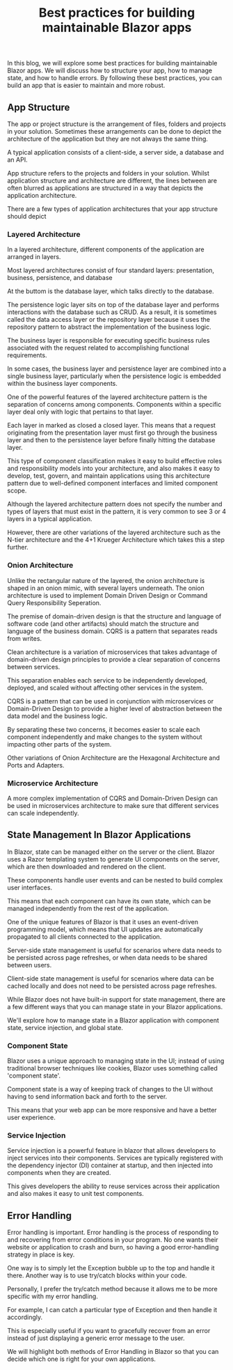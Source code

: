 ﻿---
title: Best practices for building maintainable Blazor apps
description: Best practices for building and maintaining Blazor applications
permalink: /blog/blazor-best-practises-part-one
canonical: /blog/blazor-best-practises-part-one
image-url: /img/blog/2022-09-22/img.png
image-text: image text
author-name: James Amattey
author-image: james
posted-on: September 22nd, 2022
read-time: 6 min
---

In this blog, we will explore some best practices for building maintainable Blazor apps. We will discuss how to structure your app, how to manage state, and how to handle errors.
By following these best practices, you can build an app that is easier to maintain and more robust.

## App Structure
The app or project structure is the arrangement of files, folders and projects in your solution. Sometimes these arrangements can be done to depict the architecture of the application but they are not always the same thing.

A typical application consists of a client-side, a server side, a database and an API.

App structure refers to the projects and folders in your solution. Whilst application structure and architecture are different, the lines between are often blurred as applications are structured in a way that depicts the application architecture. 

There are a few types of application architectures that your app structure should depict

### Layered Architecture

In a layered architecture, different components of the application are arranged in layers. 

Most layered architectures consist of four standard layers: presentation, business, persistence, and database

At the buttom is the database layer, which talks directly to the database. 

The persistence logic layer sits on top of the database layer and performs interactions with the database such as CRUD. As a result, it is sometimes called the data access layer or the repository layer because it uses the repository pattern to abstract the implementation of the business logic. 

The business layer is responsible for executing specific business rules associated with the request related to accomplishing functional requirements.

In some cases, the business layer and persistence layer are combined into a single business layer, particularly when the persistence logic is embedded within the business layer components.

One of the powerful features of the layered architecture pattern is the separation of concerns among components. Components within a specific layer deal only with logic that pertains to that layer.

Each layer in marked as closed a closed layer. This means that a request originating from the presentation layer must first go through the business layer and then to the persistence layer before finally hitting the database layer. 

This type of component classification makes it easy to build effective roles and responsibility models into your architecture, and also makes it easy to develop, test, govern, and maintain applications using this architecture pattern due to well-defined component interfaces and limited component scope.

Although the layered architecture pattern does not specify the number and types of layers that must exist in the pattern, it is very common to see 3 or 4 layers in a typical application.

However, there are other variations of the layered architecture such as the N-tier architecture and the 4+1 Krueger Architecture which takes this a step further. 

### Onion Architecture

Unlike the rectangular nature of the layered, the onion architecture is shaped in an onion mimic, with several layers underneath. The onion architecture is used to implement Domain Driven Design or Command Query Responsibility Seperation.

The premise of domain-driven design is that the structure and language of software code (and other artifacts) should match the structure and language of the business domain. CQRS is a pattern that separates reads from writes. 

Clean architecture is a variation of microservices that takes advantage of domain-driven design principles to provide a clear separation of concerns between services.

This separation enables each service to be independently developed, deployed, and scaled without affecting other services in the system.

CQRS is a pattern that can be used in conjunction with microservices or Domain-Driven Design to provide a higher level of abstraction between the data model and the business logic.

By separating these two concerns, it becomes easier to scale each component independently and make changes to the system without impacting other parts of the system.

Other variations of Onion Architecture are the Hexagonal Architecture and Ports and Adapters.

### Microservice Architecture

A more complex implementation of CQRS and Domain-Driven Design can be used in microservices architecture to make sure that different services can scale independently.


## State Management In Blazor Applications

In Blazor, state can be managed either on the server or the client. Blazor uses a Razor templating system to generate UI components on the server, which are then downloaded and rendered on the client.

These components handle user events and can be nested to build complex user interfaces.

This means that each component can have its own state, which can be managed independently from the rest of the application.

One of the unique features of Blazor is that it uses an event-driven programming model, which means that UI updates are automatically propagated to all clients connected to the application.

Server-side state management is useful for scenarios where data needs to be persisted across page refreshes, or when data needs to be shared between users.

Client-side state management is useful for scenarios where data can be cached locally and does not need to be persisted across page refreshes.

While Blazor does not have built-in support for state management, there are a few different ways that you can manage state in your Blazor applications.

We'll explore how to manage state in a Blazor application with component state, service injection, and global state.


### Component State

Blazor uses a unique approach to managing state in the UI; instead of using traditional browser techniques like cookies, Blazor uses something called 'component state'.

Component state is a way of keeping track of changes to the UI without having to send information back and forth to the server.

This means that your web app can be more responsive and have a better user experience.

### Service Injection

Service injection is a powerful feature in blazor that allows developers to inject services into their components. Services are typically registered with the dependency injector (DI) container at startup, and then injected into components when they are created.

This gives developers the ability to reuse services across their application and also makes it easy to unit test components.


## Error Handling

Error handling is important. Error handling is the process of responding to and recovering from error conditions in your program. No one wants their website or application to crash and burn, so having a good error-handling strategy in place is key. 

One way is to simply let the Exception bubble up to the top and handle it there. Another way is to use try/catch blocks within your code.

Personally, I prefer the try/catch method because it allows me to be more specific with my error handling.

For example, I can catch a particular type of Exception and then handle it accordingly.

This is especially useful if you want to gracefully recover from an error instead of just displaying a generic error message to the user.

We will highlight both methods of Error Handling in Blazor so that you can decide which one is right for your own applications.
